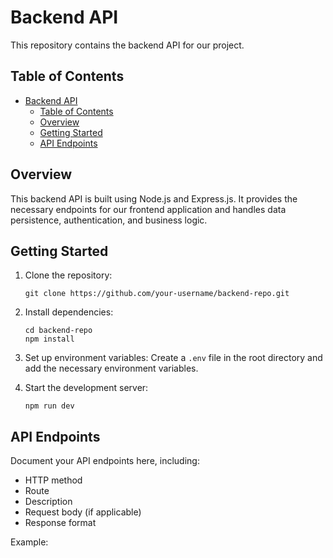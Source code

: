 # Backend API

This repository contains the backend API for our project.

## Table of Contents

- [Backend API](#backend-api)
  - [Table of Contents](#table-of-contents)
  - [Overview](#overview)
  - [Getting Started](#getting-started)
  - [API Endpoints](#api-endpoints)

## Overview

This backend API is built using Node.js and Express.js. It provides the necessary endpoints for our frontend application and handles data persistence, authentication, and business logic.

## Getting Started

1. Clone the repository:
   ```
   git clone https://github.com/your-username/backend-repo.git
   ```

2. Install dependencies:
   ```
   cd backend-repo
   npm install
   ```

3. Set up environment variables:
   Create a `.env` file in the root directory and add the necessary environment variables.

4. Start the development server:
   ```
   npm run dev
   ```

## API Endpoints

Document your API endpoints here, including:
- HTTP method
- Route
- Description
- Request body (if applicable)
- Response format

Example:
